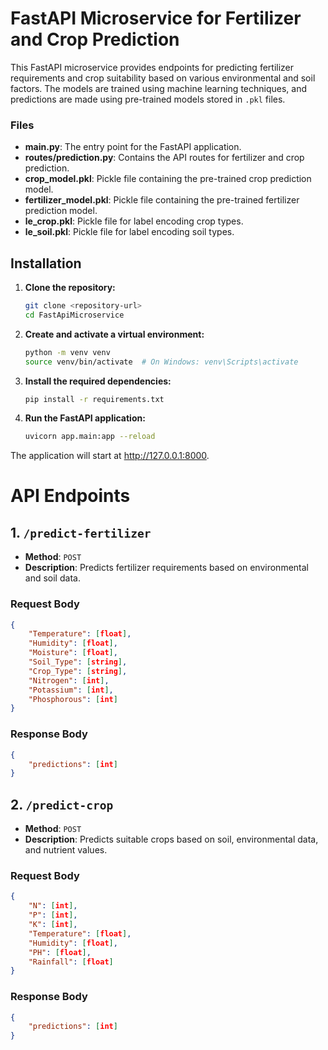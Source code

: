 # FastAPI Microservice for Fertilizer and Crop Prediction

This FastAPI microservice provides endpoints for predicting fertilizer requirements and crop suitability based on various environmental and soil factors. The models are trained using machine learning techniques, and predictions are made using pre-trained models stored in `.pkl` files.


### Files

- **main.py**: The entry point for the FastAPI application.
- **routes/prediction.py**: Contains the API routes for fertilizer and crop prediction.
- **crop_model.pkl**: Pickle file containing the pre-trained crop prediction model.
- **fertilizer_model.pkl**: Pickle file containing the pre-trained fertilizer prediction model.
- **le_crop.pkl**: Pickle file for label encoding crop types.
- **le_soil.pkl**: Pickle file for label encoding soil types.

## Installation

1. **Clone the repository:**
   ```bash
   git clone <repository-url>
   cd FastApiMicroservice

2. **Create and activate a virtual environment:**

    ```bash
    python -m venv venv
    source venv/bin/activate  # On Windows: venv\Scripts\activate
    ```
3. **Install the required dependencies:**

    ```bash
    pip install -r requirements.txt
    ```
4. **Run the FastAPI application:**

    ```bash
    uvicorn app.main:app --reload
    ```
The application will start at http://127.0.0.1:8000.

# API Endpoints

## 1. `/predict-fertilizer`

- **Method**: `POST`
- **Description**: Predicts fertilizer requirements based on environmental and soil data.

### Request Body
```json
{
    "Temperature": [float],
    "Humidity": [float],
    "Moisture": [float],
    "Soil_Type": [string],
    "Crop_Type": [string],
    "Nitrogen": [int],
    "Potassium": [int],
    "Phosphorous": [int]
}
```
### Response Body
```json
{
    "predictions": [int]
}
```

## 2. `/predict-crop`

- **Method**: `POST`
- **Description**: Predicts suitable crops based on soil, environmental data, and nutrient values.

### Request Body
```json
{
    "N": [int],
    "P": [int],
    "K": [int],
    "Temperature": [float],
    "Humidity": [float],
    "PH": [float],
    "Rainfall": [float]
}
```
### Response Body
```json
{
    "predictions": [int]
}
```
